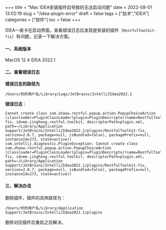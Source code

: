 +++
title = "Mac IDEA安装插件后导致的无法启动问题"
date = 2022-08-01 13:02:19
slug = "/idea-plugin-error"
draft = false
tags = ["技术","IDEA"]
categories = ["软件"]
toc = false
+++


IDEA一直卡在启动界面，查看错误日志后发现是安装的插件（`RestfulToolkit-fix`）有问题，记录一下解决方案。


#### 一、系统版本
MacOS 12.4
IDEA 2022.1

#### 二、查看错误日志

**错误日志的路径为**

`/Users/你的用户名/Library/Logs/JetBrains/IntelliJIdea2022.1`

**错误日志**：

```log
Cannot create class com.zhaow.restful.popup.action.PopupChoiceAction (classloader=PluginClassLoader(plugin=PluginDescriptor(name=RestfulToolkit-fix, id=me.jinghong.restful.toolkit, descriptorPath=plugin.xml, path=~/Library/Application Support/JetBrains/IntelliJIdea2022.1/plugins/RestfulToolkit-fix, version=2.0.7, package=null, isBundled=false), packagePrefix=null, instanceId=273, state=active))
com.intellij.diagnostic.PluginException: Cannot create class com.zhaow.restful.popup.action.PopupChoiceAction (classloader=PluginClassLoader(plugin=PluginDescriptor(name=RestfulToolkit-fix, id=me.jinghong.restful.toolkit, descriptorPath=plugin.xml, path=~/Library/Application Support/JetBrains/IntelliJIdea2022.1/plugins/RestfulToolkit-fix, version=2.0.7, package=null, isBundled=false), packagePrefix=null, instanceId=273, state=active))

```


#### 三、解决办法



删除插件，插件的具体路径为：



`/Users/你的用户名/Library/Application Support/JetBrains/IntelliJIdea2022.1/plugins`




删除对应插件后重启之后解决。
